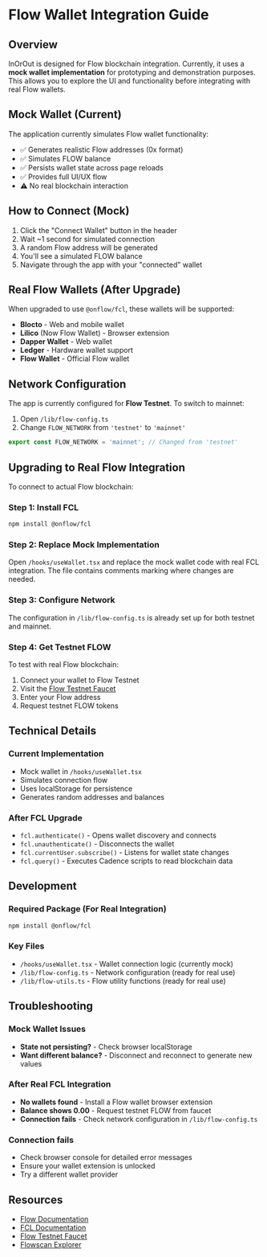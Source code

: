 # Flow Wallet Integration Guide

## Overview
InOrOut is designed for Flow blockchain integration. Currently, it uses a **mock wallet implementation** for prototyping and demonstration purposes. This allows you to explore the UI and functionality before integrating with real Flow wallets.

## Mock Wallet (Current)
The application currently simulates Flow wallet functionality:

- ✅ Generates realistic Flow addresses (0x format)
- ✅ Simulates FLOW balance
- ✅ Persists wallet state across page reloads
- ✅ Provides full UI/UX flow
- ⚠️ No real blockchain interaction

## How to Connect (Mock)

1. Click the "Connect Wallet" button in the header
2. Wait ~1 second for simulated connection
3. A random Flow address will be generated
4. You'll see a simulated FLOW balance
5. Navigate through the app with your "connected" wallet

## Real Flow Wallets (After Upgrade)
When upgraded to use `@onflow/fcl`, these wallets will be supported:

- **Blocto** - Web and mobile wallet
- **Lilico** (Now Flow Wallet) - Browser extension
- **Dapper Wallet** - Web wallet
- **Ledger** - Hardware wallet support
- **Flow Wallet** - Official Flow wallet

## Network Configuration

The app is currently configured for **Flow Testnet**. To switch to mainnet:

1. Open `/lib/flow-config.ts`
2. Change `FLOW_NETWORK` from `'testnet'` to `'mainnet'`

```typescript
export const FLOW_NETWORK = 'mainnet'; // Changed from 'testnet'
```

## Upgrading to Real Flow Integration

To connect to actual Flow blockchain:

### Step 1: Install FCL
```bash
npm install @onflow/fcl
```

### Step 2: Replace Mock Implementation
Open `/hooks/useWallet.tsx` and replace the mock wallet code with real FCL integration. The file contains comments marking where changes are needed.

### Step 3: Configure Network
The configuration in `/lib/flow-config.ts` is already set up for both testnet and mainnet.

### Step 4: Get Testnet FLOW
To test with real Flow blockchain:
1. Connect your wallet to Flow Testnet
2. Visit the [Flow Testnet Faucet](https://testnet-faucet.onflow.org/)
3. Enter your Flow address
4. Request testnet FLOW tokens

## Technical Details

### Current Implementation
- Mock wallet in `/hooks/useWallet.tsx`
- Simulates connection flow
- Uses localStorage for persistence
- Generates random addresses and balances

### After FCL Upgrade
- `fcl.authenticate()` - Opens wallet discovery and connects
- `fcl.unauthenticate()` - Disconnects the wallet
- `fcl.currentUser.subscribe()` - Listens for wallet state changes
- `fcl.query()` - Executes Cadence scripts to read blockchain data

## Development

### Required Package (For Real Integration)
```bash
npm install @onflow/fcl
```

### Key Files
- `/hooks/useWallet.tsx` - Wallet connection logic (currently mock)
- `/lib/flow-config.ts` - Network configuration (ready for real use)
- `/lib/flow-utils.ts` - Flow utility functions (ready for real use)

## Troubleshooting

### Mock Wallet Issues
- **State not persisting?** - Check browser localStorage
- **Want different balance?** - Disconnect and reconnect to generate new values

### After Real FCL Integration
- **No wallets found** - Install a Flow wallet browser extension
- **Balance shows 0.00** - Request testnet FLOW from faucet
- **Connection fails** - Check network configuration in `/lib/flow-config.ts`

### Connection fails
- Check browser console for detailed error messages
- Ensure your wallet extension is unlocked
- Try a different wallet provider

## Resources
- [Flow Documentation](https://developers.flow.com/)
- [FCL Documentation](https://github.com/onflow/fcl-js)
- [Flow Testnet Faucet](https://testnet-faucet.onflow.org/)
- [Flowscan Explorer](https://flowscan.io/)
